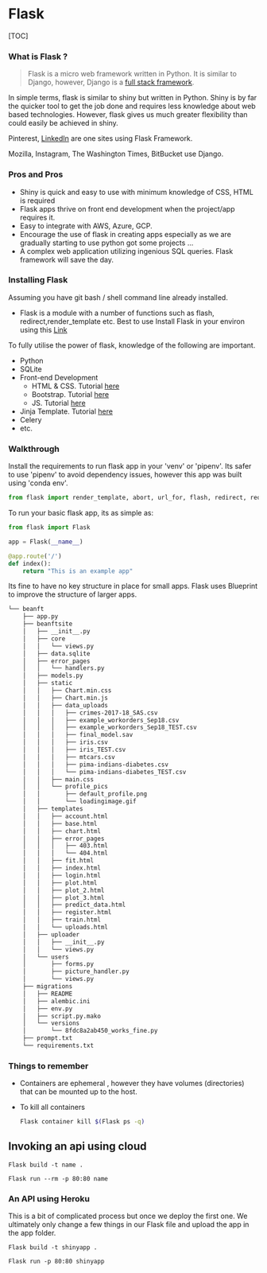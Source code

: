 # Flask

[TOC]

### What is Flask ?

> Flask is a micro web framework written in Python. It is similar to Django, however, Django is a [full stack framework](https://www.educba.com/python-frameworks/).

In simple terms, flask is similar to shiny but written in Python. Shiny is by far the quicker tool to get the job done and requires less knowledge about web based technologies. However, flask gives us much greater flexibility than could easily be achieved in shiny. 

Pinterest, [LinkedIn](https://www.educba.com/linkedin-website/) are one sites using Flask Framework. 

Mozilla, Instagram, The Washington Times, BitBucket use Django.

### Pros and Pros

- Shiny is quick and easy to use with minimum knowledge of CSS, HTML is required
- Flask apps thrive on front end development when the project/app requires it.
- Easy to integrate with AWS, Azure, GCP.
- Encourage the use of flask in creating apps especially as we are gradually starting to use python got some projects ...
- A complex web application utilizing ingenious SQL queries. Flask framework will save the day. 

### Installing Flask

Assuming you have git bash / shell command line already installed. 

- Flask is a module with a number of functions such as flash, redirect,render_template etc. Best to use Install Flask in your environ using this [Link](https://www.Flask.com/products/Flask-desktop)

To fully utilise the power of flask, knowledge of the following are important.

- Python
- SQLite
- Front-end Development
  - HTML & CSS. Tutorial [here](https://www.udemy.com/course/python-and-flask-bootcamp-create-websites-using-flask/)
  - Bootstrap. Tutorial [here](https://getbootstrap.com/docs/5.0/getting-started/introduction/ )
  - JS. Tutorial [here](https://www.codecademy.com/learn/introduction-to-javascript )
- Jinja Template. Tutorial [here](https://www.udemy.com/course/python-and-flask-bootcamp-create-websites-using-flask/)
- Celery 
- etc.

### Walkthrough

Install the requirements to run flask app in your 'venv' or 'pipenv'. Its safer to use 'pipenv' to avoid dependency issues, however this app was built using 'conda env'. 

```python
from flask import render_template, abort, url_for, flash, redirect, request, Blueprint, Response, session, jsonify, make_response
```

To run your basic flask app, its as simple as:

```python
from flask import Flask

app = Flask(__name__)

@app.route('/')
def index():
    return "This is an example app"
```

Its fine to have no key structure in place for small apps. Flask uses Blueprint to improve the structure of larger apps.

```bash
└── beanft
    ├── app.py
    ├── beanftsite
    │   ├── __init__.py
    │   ├── core
    │   │   └── views.py
    │   ├── data.sqlite
    │   ├── error_pages
    │   │   └── handlers.py
    │   ├── models.py
    │   ├── static
    │   │   ├── Chart.min.css
    │   │   ├── Chart.min.js
    │   │   ├── data_uploads
    │   │   │   ├── crimes-2017-18_SAS.csv
    │   │   │   ├── example_workorders_Sep18.csv
    │   │   │   ├── example_workorders_Sep18_TEST.csv
    │   │   │   ├── final_model.sav
    │   │   │   ├── iris.csv
    │   │   │   ├── iris_TEST.csv
    │   │   │   ├── mtcars.csv
    │   │   │   ├── pima-indians-diabetes.csv
    │   │   │   └── pima-indians-diabetes_TEST.csv
    │   │   ├── main.css
    │   │   └── profile_pics
    │   │       ├── default_profile.png
    │   │       └── loadingimage.gif
    │   ├── templates
    │   │   ├── account.html
    │   │   ├── base.html
    │   │   ├── chart.html
    │   │   ├── error_pages
    │   │   │   ├── 403.html
    │   │   │   └── 404.html
    │   │   ├── fit.html
    │   │   ├── index.html
    │   │   ├── login.html
    │   │   ├── plot.html
    │   │   ├── plot_2.html
    │   │   ├── plot_3.html
    │   │   ├── predict_data.html
    │   │   ├── register.html
    │   │   ├── train.html
    │   │   └── uploads.html
    │   ├── uploader
    │   │   ├── __init__.py
    │   │   └── views.py
    │   └── users
    │       ├── forms.py
    │       ├── picture_handler.py
    │       └── views.py
    ├── migrations
    │   ├── README
    │   ├── alembic.ini
    │   ├── env.py
    │   ├── script.py.mako
    │   └── versions
    │       └── 8fdc8a2ab450_works_fine.py
    ├── prompt.txt
    └── requirements.txt

```



### Things to remember

- Containers are ephemeral , however they have volumes (directories) that can be mounted up to the host. 

- To kill all containers 

  ```bash
  Flask container kill $(Flask ps -q)
  ```

## Invoking an api using cloud

`Flask build -t name .`

`Flask run --rm -p 80:80 name`

### An API using Heroku

This is a bit of complicated process but once we deploy the first one. We ultimately only change a few things in our Flask file and upload the app in the app folder.  

```
Flask build -t shinyapp .
```

```
Flask run -p 80:80 shinyapp
```
